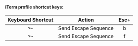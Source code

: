 #### iTerm profile shortcut keys:

Keyboard Shortcut | Action | Esc+
:---:|:---:|:---:
<kbd>⌥</kbd><kbd>←</kbd> | Send Escape Sequence | b
<kbd>⌥</kbd><kbd>→</kbd> | Send Escape Sequence | f